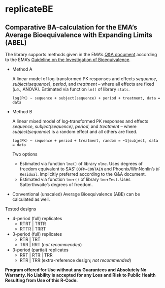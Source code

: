 # replicateBE
## Comparative BA-calculation for the EMA’s Average Bioequivalence with Expanding Limits (ABEL)

The library supports methods given in the EMA’s [Q&A document](http://www.ema.europa.eu/docs/en_GB/document_library/Scientific_guideline/2009/09/WC500002963.pdf) according to the EMA’s [Guideline on the Investigation of Bioequivalence](http://www.ema.europa.eu/docs/en_GB/document_library/Scientific_guideline/2010/01/WC500070039.pdf).


- Method A
  
  A linear model of log-transformed PK responses and effects _sequence_, _subject(sequence)_, _period_, and _treatment_ – where all effects are fixed (_i.e._, ANOVA). Estimated via function ```lm()``` of library ```stats```.
  ```Rscript
  log(PK) ~ sequence + subject(sequence) + period + treatment, data = data
  ```
  
- Method B
  
  A linear mixed model of log-transformed PK responses and effects _sequence_, _subject(sequence)_, _period_, and _treatment_ – where _subject(sequence)_ is a random effect and all others are fixed.
  ```RScript
  log(PK) ~ sequence + period + treatment, random = ~1|subject, data = data
  ```
  Two options
    - Estimated via function ```lme()``` of library ```nlme```. Uses degrees of freedom equivalent to SAS’ ```DDFM=CONTAIN``` and Phoenix/WinNonlin’s ```DF Residual```. Implicitly preferred according to the Q&A document.
    - Estimated via function ```lmer()``` of library ```lmerTest```. Uses Satterthwaite’s degrees of freedom.


- Conventional (unscaled) Average Bioequivalence (ABE) can be calculated as well.

Tested designs
- 4-period (full) replicates
  - RTRT | TRTR
  - RTTR | TRRT
- 3-period (full) replicates
  - RTR | TRT
  - TRR | RRT (_not recommended_)
- 3-period (partial) replicates
  - RRT | RTR | TRR
  - RTR | TRR (extra-reference design; _not recommended_)

**Program offered for Use without any Guarantees and Absolutely No Warranty. No Liability is accepted for any Loss and Risk to Public Health Resulting from Use of this R-Code.**
